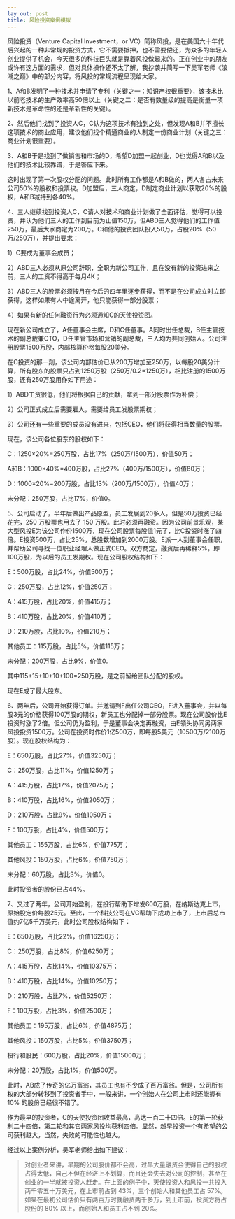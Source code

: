 ```yaml
---
lay out: post
title: 风险投资案例模拟
---
```


风险投资（Venture Capital Investment，or VC）简称风投，是在美国六十年代后兴起的一种非常规的投资方式，它不需要抵押，也不需要偿还，为众多的年轻人创业提供了机会，今天很多的科技巨头就是靠着风投做起来的。正在创业中的朋友或许有这方面的需求，但对具体操作还不太了解，我抄袭并简写一下吴军老师《浪潮之巅》中的部分内容，将风投的常规流程呈现给大家。

1、A和B发明了一种技术并申请了专利（关键之一：知识产权很重要），该技术比以前老技术的生产效率高50倍以上（关键之二：是否有数量级的提高是衡量一项新技术是革命性的还是革新性的关键）。

2、然后他们找到了投资人C，C认为这项技术有独到之处，但发现A和B并不擅长这项技术的商业应用，建议他们找个精通商业的人制定一份商业计划（关键之三：商业计划很重要）。

3、A和B于是找到了做销售和市场的D，希望D加盟一起创业，D也觉得A和B以及他们的技术比较靠谱，于是答应下来。

这时出现了第一次股权分配的问题。此时所有工作都是A和B做的，两人各占未来公司50%的股权和投票权。D加盟后，三人商定，D制定商业计划以获取20%的股权，A和B减持到各40%。

4、三人继续找到投资人C，C请人对技术和商业计划做了全面评估，觉得可以投资，并认为他们三人的工作到目前为止值150万，但ABD三人觉得他们的工作值250万，最后大家商定为200万。C和他的投资团队投入50万，占股20%（50万/250万），并提出要求：

1）C要成为董事会成员；

2）ABD三人必须从原公司辞职，全职为新公司工作，且在没有新的投资进来之前，三人的工资不得高于每月4K；

3）ABD三人的股票必须按月在今后的四年里逐步获得，而不是在公司成立时立即获得。这样如果有人中途离开，他只能获得一部分股票；

4）如果有新的任何融资行为必须通知C的天使投资团。

现在新公司成立了，A任董事会主席，D和C任董事。A同时出任总裁，B任主管技术的副总裁兼CTO，D任主管市场和营销的副总裁，三人均为共同创始人。公司注册股票1500万股，内部核算价格每股20美分。

在C投资的那一刻，该公司内部估价已从200万增加至250万，以每股20美分计算，所有股东的股票只占到1250万股（250万/0.2=1250万），相比注册的1500万股，还有250万股用作如下用途：

1）ABD工资很低，他们将根据自己的贡献，拿到一部分股票作为补偿；

2）公司正式成立后需要雇人，需要给员工发股票期权；

3）公司还有一些重要的成员没有进来，包括CEO，他们将获得相当数量的股票。

现在，该公司各位股东的股权如下：

C：1250×20%=250万股，占比17%（250万/1500万），价值50万；

A和B：1000×40%=400万股，占比27%（400万/1500万），价值80万；

D：1000×20%=200万股，占比13%（200万/1500万），价值40万；

未分配：250万股，占比17%，价值0。

5、公司启动了，半年后做出产品原型，员工发展到20多人，但是50万投资已经花完，250 万股票也用去了 150 万股。此时必须再融资。因为公司前景乐观，某大型风投E为该公司作价1500万，现在公司股票每股值1元了，比C投资时涨了四倍。E投资500万，占比25%，总股数增加到2000万股。E派一人到董事会任职，并帮助公司寻找一位职业经理人做正式CEO。双方商定，融资后再稀释5%，即100万股，为以后的员工发期权。现在公司股权结构如下：

E：500万股，占比24%，价值500万；

C：250万股，占比12%，价值250万；

A：415万股，占比20%，价值415万；

B：410万股，占比20%，价值410万；

D：210万股，占比10%，价值210万；

其他员工：115万股，占比5%，价值115万；

未分配：200万股，占比9%，价值0。

其中115+15+10+10+100=250万股，是之前留给团队分配的股权。

现在E成了最大股东。

6、两年后，公司开始获得订单。并邀请到F出任公司CEO，F进入董事会，并以每股3元的价格获得100万股的期权，新员工也分配掉一部分股票。现在公司股价比E投资时涨了2倍。但公司仍为盈利，于是董事会决定再融资，由E领头协同另两家风投投资1500万。公司在投资时作价1亿500万，即每股5美元（10500万/2100万股）。现在股权结构为：

E：650万股，占比27%，价值3250万；

C：250万股，占比11%，价值1250万；

A：415万股，占比17%，价值2075万；

B：410万股，占比16%，价值2050万；

D：210万股，占比9%，价值1050万；

F：100万股，占比4%，价值500万；

其他员工：155万股，占比6%，价值775万；

其他风投：150万股，占比6%，价值750万；

未分配：60万股，占比3%，价值0。

此时投资者的股份已占44%。

7、又过了两年，公司开始盈利，在投行帮助下增发600万股，在纳斯达克上市，原始股定价每股25元。至此，一个科技公司在VC帮助下成功上市了，上市后总市值约7亿5千万美元，此时公司股权结构如下：

E：650万股，占比22%，价值16250万；

C：250万股，占比8%，价值6250万；

A：415万股，占比14%，价值10375万；

B：410万股，占比14%，价值10250万；

D：210万股，占比7%，价值5250万；

F：100万股，占比3%，价值2500万；

其他员工：195万股，占比6%，价值4875万；

其他风投：150万股，占比5%，价值3750万；

投行和股民：600万股，占比20%，价值15000万；

未分配：20万股，占比1%，价值500万。

此时，AB成了传奇的亿万富翁，其员工也有不少成了百万富翁。但是，公司所有权的大部分转移到了投资者手中，一般来讲，一个创始人在公司上市时还能握有 10% 的股份已经很不错了。

作为最早的投资者，C的天使投资团收益最高，高达一百二十四倍。E的第一轮获利二十四倍，第二轮和其它两家风投均获利四倍。显然，越早投资一个有希望的公司获利越大，当然，失败的可能性也越大。

经过以上案例分析，吴军老师给出如下建议：

> 对创业者来讲，早期的公司股价都不会高，过早大量融资会使得自己的股权占得太低，自己不但在经济上不划算，而且还会失去对公司的控制，甚至在创业的一半就被投资人赶走。在上面的例子中，天使投资人和风投一共投入两千零五十万美元，在上市前占到 43%，三个创始人和其他员工占 57%。如果在最初公司估价只有两百万时就融资两千多万，到上市前，投资方将占股份的 80% 以上，而创始人和员工占不到 20%。
